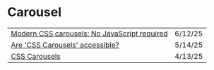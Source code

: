 # Carousel

|                                                                                                                                   |         |
| --------------------------------------------------------------------------------------------------------------------------------- | ------- |
| [Modern CSS carousels: No JavaScript required](https://app.daily.dev/posts/modern-css-carousels-no-javascript-required-ozebgkj1f) | 6/12/25 |
| [Are 'CSS Carousels' accessible?](https://app.daily.dev/posts/are-css-carousels-accessible--evj58j7s2)                            | 5/14/25 |
| [CSS Carousels](https://app.daily.dev/posts/css-carousels-1m7nuuvox)                                                              | 4/13/25 |
